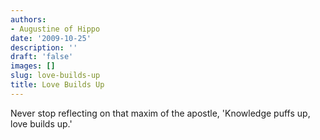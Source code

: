```yaml
---
authors:
- Augustine of Hippo
date: '2009-10-25'
description: ''
draft: 'false'
images: []
slug: love-builds-up
title: Love Builds Up
---
```


Never stop reflecting on that maxim of the apostle, 'Knowledge puffs up, love builds up.'